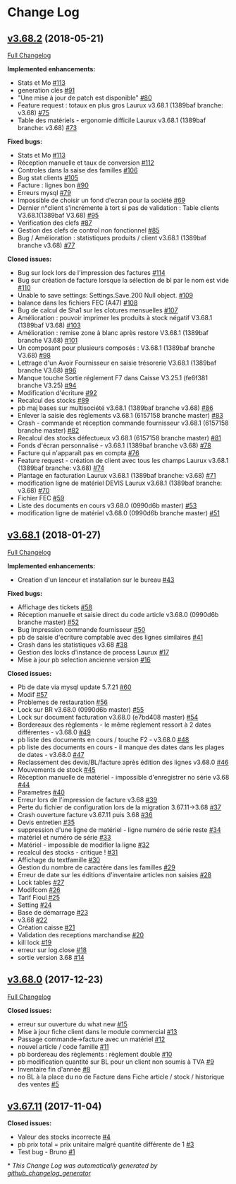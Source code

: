 # Change Log

## [v3.68.2](https://github.com/Laurux/Laurux/tree/v3.68.2) (2018-05-21)
[Full Changelog](https://github.com/Laurux/Laurux/compare/v3.68.1...v3.68.2)

**Implemented enhancements:**

- Stats et Mo [\#113](https://github.com/Laurux/Laurux/issues/113)
- generation clés [\#91](https://github.com/Laurux/Laurux/issues/91)
- "Une mise à jour de patch est disponible" [\#80](https://github.com/Laurux/Laurux/issues/80)
- Feature request : totaux en plus gros Laurux v3.68.1 \(1389baf branche: v3.68\) [\#75](https://github.com/Laurux/Laurux/issues/75)
- Table des matériels - ergonomie difficile Laurux v3.68.1 \(1389baf branche: v3.68\) [\#73](https://github.com/Laurux/Laurux/issues/73)

**Fixed bugs:**

- Stats et Mo [\#113](https://github.com/Laurux/Laurux/issues/113)
- Réception manuelle et taux de conversion [\#112](https://github.com/Laurux/Laurux/issues/112)
- Controles dans la saise des familles [\#106](https://github.com/Laurux/Laurux/issues/106)
- Bug stat clients [\#105](https://github.com/Laurux/Laurux/issues/105)
- Facture : lignes bon [\#90](https://github.com/Laurux/Laurux/issues/90)
- Erreurs mysql [\#79](https://github.com/Laurux/Laurux/issues/79)
- Impossible de choisir un fond d'ecran pour la société [\#69](https://github.com/Laurux/Laurux/issues/69)
- Dernier n°client s'incrémente à tort si pas de validation : Table clients V3.68.1\(1389baf V3.68\) [\#95](https://github.com/Laurux/Laurux/issues/95)
- Verification des clefs [\#87](https://github.com/Laurux/Laurux/issues/87)
- Gestion des clefs de control non fonctionnel [\#85](https://github.com/Laurux/Laurux/issues/85)
- Bug / Amélioration : statistiques produits / client v3.68.1 \(1389baf branche v3.68\) [\#77](https://github.com/Laurux/Laurux/issues/77)

**Closed issues:**

- Bug sur lock lors de l'impression des factures [\#114](https://github.com/Laurux/Laurux/issues/114)
- Bug sur création de facture lorsque la sélection de bl par le nom est vide [\#110](https://github.com/Laurux/Laurux/issues/110)
- Unable to save settings: Settings.Save.200 Null object. [\#109](https://github.com/Laurux/Laurux/issues/109)
- balance dans les fichiers FEC \(A47\) [\#108](https://github.com/Laurux/Laurux/issues/108)
- Bug de calcul de Sha1 sur les clotures mensuelles [\#107](https://github.com/Laurux/Laurux/issues/107)
- Amélioration : pouvoir imprimer les produits à stock négatif V3.68.1 \(1389baf V3.68\) [\#103](https://github.com/Laurux/Laurux/issues/103)
- Amélioration : remise zone à blanc après restore V3.68.1 \(1389baf branche V3.68\) [\#101](https://github.com/Laurux/Laurux/issues/101)
- Un composant pour plusieurs composés : V3.68.1 \(1389baf branche V3.68\) [\#98](https://github.com/Laurux/Laurux/issues/98)
- Lettrage d'un Avoir Fournisseur en saisie trésorerie V3.68.1 \(1389baf branche V3.68\) [\#96](https://github.com/Laurux/Laurux/issues/96)
- Manque touche Sortie réglement F7 dans Caisse V3.25.1 \(fe6f381 branche V3.25\) [\#94](https://github.com/Laurux/Laurux/issues/94)
- Modification d'écriture [\#92](https://github.com/Laurux/Laurux/issues/92)
- Recalcul des stocks [\#89](https://github.com/Laurux/Laurux/issues/89)
- pb maj bases sur multisociété v3.68.1 \(1389baf branche v3.68\) [\#86](https://github.com/Laurux/Laurux/issues/86)
- Enlever la saisie des règlements v3.68.1 \(6157158 branche master\) [\#83](https://github.com/Laurux/Laurux/issues/83)
- Crash - commande et réception commande fournisseur v3.68.1 \(6157158 branche master\) [\#82](https://github.com/Laurux/Laurux/issues/82)
- Recalcul des stocks défectueux v3.68.1 \(6157158 branche master\) [\#81](https://github.com/Laurux/Laurux/issues/81)
- Fonds d'écran personnalisé - v3.68.1 \(1389baf branche v3.68\) [\#78](https://github.com/Laurux/Laurux/issues/78)
- Facture qui n'apparaît pas en compta [\#76](https://github.com/Laurux/Laurux/issues/76)
- Feature request - création de client avec tous les champs Laurux v3.68.1 \(1389baf branche: v3.68\) [\#74](https://github.com/Laurux/Laurux/issues/74)
- Plantage en facturation Laurux v3.68.1 \(1389baf branche: v3.68\) [\#71](https://github.com/Laurux/Laurux/issues/71)
- modification ligne de matériel DEVIS Laurux v3.68.1 \(1389baf branche: v3.68\) [\#70](https://github.com/Laurux/Laurux/issues/70)
- Fichier FEC [\#59](https://github.com/Laurux/Laurux/issues/59)
- Liste des documents en cours v3.68.0 \(0990d6b master\) [\#53](https://github.com/Laurux/Laurux/issues/53)
- modification ligne de matériel v3.68.0 \(0990d6b branche master\) [\#51](https://github.com/Laurux/Laurux/issues/51)

## [v3.68.1](https://github.com/Laurux/Laurux/tree/v3.68.1) (2018-01-27)
[Full Changelog](https://github.com/Laurux/Laurux/compare/v3.68.0...v3.68.1)

**Implemented enhancements:**

- Creation d'un lanceur et installation sur le bureau [\#43](https://github.com/Laurux/Laurux/issues/43)

**Fixed bugs:**

- Affichage des tickets [\#58](https://github.com/Laurux/Laurux/issues/58)
- Réception manuelle et saisie direct du code article v3.68.0 \(0990d6b branche master\) [\#52](https://github.com/Laurux/Laurux/issues/52)
- Bug Impression commande fournisseur [\#50](https://github.com/Laurux/Laurux/issues/50)
- pb de saisie d'ecriture comptable avec des lignes similaires [\#41](https://github.com/Laurux/Laurux/issues/41)
- Crash dans les statistiques v3.68 [\#38](https://github.com/Laurux/Laurux/issues/38)
- Gestion des locks d'instance de process Laurux [\#17](https://github.com/Laurux/Laurux/issues/17)
- Mise à jour pb selection ancienne version [\#16](https://github.com/Laurux/Laurux/issues/16)

**Closed issues:**

- Pb de date via mysql update 5.7.21 [\#60](https://github.com/Laurux/Laurux/issues/60)
- Modif [\#57](https://github.com/Laurux/Laurux/issues/57)
- Problemes de restauration [\#56](https://github.com/Laurux/Laurux/issues/56)
- Lock sur BR v3.68.0 \(0990d6b master\) [\#55](https://github.com/Laurux/Laurux/issues/55)
- Lock sur document facturation v3.68.0 \(e7bd408 master\) [\#54](https://github.com/Laurux/Laurux/issues/54)
- Bordereaux des règlements - le même règlement ressort à 2 dates différentes - v3.68.0 [\#49](https://github.com/Laurux/Laurux/issues/49)
- pb liste des documents en cours / touche F2 - v3.68.0 [\#48](https://github.com/Laurux/Laurux/issues/48)
- pb liste des documents en cours - il manque des dates dans les plages de dates - v3.68.0 [\#47](https://github.com/Laurux/Laurux/issues/47)
- Reclassement des devis/BL/facture après édition des lignes v3.68.0 [\#46](https://github.com/Laurux/Laurux/issues/46)
- Mouvements de stock [\#45](https://github.com/Laurux/Laurux/issues/45)
- Réception manuelle de matériel - impossible d'enregistrer no série v3.68 [\#44](https://github.com/Laurux/Laurux/issues/44)
- Parametres [\#40](https://github.com/Laurux/Laurux/issues/40)
- Erreur lors de l'impression de facture v3.68 [\#39](https://github.com/Laurux/Laurux/issues/39)
- Perte du fichier de configuration lors de la migration 3.67.11-\>3.68 [\#37](https://github.com/Laurux/Laurux/issues/37)
- Crash ouverture facture v3.67.11 puis 3.68 [\#36](https://github.com/Laurux/Laurux/issues/36)
- Devis entretien [\#35](https://github.com/Laurux/Laurux/issues/35)
- suppression d'une ligne de matériel - ligne numéro de série reste [\#34](https://github.com/Laurux/Laurux/issues/34)
- matériel et numéro de série [\#33](https://github.com/Laurux/Laurux/issues/33)
- Matériel - impossible de modifier la ligne [\#32](https://github.com/Laurux/Laurux/issues/32)
- recalcul des stocks - critique ! [\#31](https://github.com/Laurux/Laurux/issues/31)
- Affichage du textfamille [\#30](https://github.com/Laurux/Laurux/issues/30)
- Gestion du nombre de caractére dans les familles [\#29](https://github.com/Laurux/Laurux/issues/29)
- Erreur de date sur les éditions d'inventaire articles non saisies [\#28](https://github.com/Laurux/Laurux/issues/28)
- Lock tables [\#27](https://github.com/Laurux/Laurux/issues/27)
- Modifcom  [\#26](https://github.com/Laurux/Laurux/issues/26)
- Tarif Fioul [\#25](https://github.com/Laurux/Laurux/issues/25)
- Setting [\#24](https://github.com/Laurux/Laurux/issues/24)
- Base de démarrage [\#23](https://github.com/Laurux/Laurux/issues/23)
- v3.68 [\#22](https://github.com/Laurux/Laurux/issues/22)
- Création caisse [\#21](https://github.com/Laurux/Laurux/issues/21)
- Validation des receptions marchandise [\#20](https://github.com/Laurux/Laurux/issues/20)
- kill lock [\#19](https://github.com/Laurux/Laurux/issues/19)
- erreur sur log.close [\#18](https://github.com/Laurux/Laurux/issues/18)
- sortie version 3.68 [\#14](https://github.com/Laurux/Laurux/issues/14)

## [v3.68.0](https://github.com/Laurux/Laurux/tree/v3.68.0) (2017-12-23)
[Full Changelog](https://github.com/Laurux/Laurux/compare/v3.67.11...v3.68.0)

**Closed issues:**

- erreur sur ouverture du what new [\#15](https://github.com/Laurux/Laurux/issues/15)
- Mise à jour fiche client dans le module commercial [\#13](https://github.com/Laurux/Laurux/issues/13)
- Passage commande-\>facture avec un matériel [\#12](https://github.com/Laurux/Laurux/issues/12)
- nouvel article / code famille [\#11](https://github.com/Laurux/Laurux/issues/11)
- pb bordereau des règlements : règlement double [\#10](https://github.com/Laurux/Laurux/issues/10)
- pb modification quantité sur BL pour un client non soumis à TVA [\#9](https://github.com/Laurux/Laurux/issues/9)
- Inventaire fin d'année [\#8](https://github.com/Laurux/Laurux/issues/8)
- no BL à la place du no de Facture dans Fiche article / stock / historique des ventes [\#5](https://github.com/Laurux/Laurux/issues/5)

## [v3.67.11](https://github.com/Laurux/Laurux/tree/v3.67.11) (2017-11-04)
**Closed issues:**

- Valeur des stocks incorrecte [\#4](https://github.com/Laurux/Laurux/issues/4)
- pb prix total = prix unitaire malgré quantité différente de 1 [\#3](https://github.com/Laurux/Laurux/issues/3)
- Test bug - Bruno [\#1](https://github.com/Laurux/Laurux/issues/1)



\* *This Change Log was automatically generated by [github_changelog_generator](https://github.com/skywinder/Github-Changelog-Generator)*